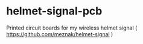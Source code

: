 # helmet-signal-pcb
Printed circuit boards for my wireless helmet signal ( https://github.com/meznak/helmet-signal )
